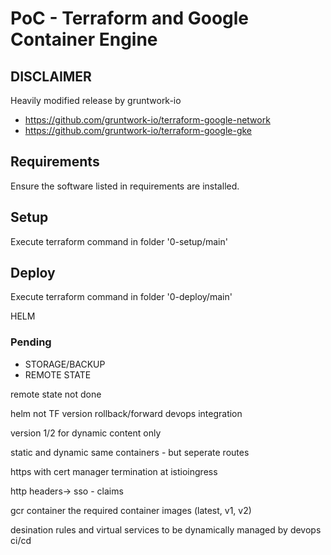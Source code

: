 # PoC - Terraform and Google Container Engine

## DISCLAIMER

Heavily modified release by gruntwork-io
  - https://github.com/gruntwork-io/terraform-google-network
  - https://github.com/gruntwork-io/terraform-google-gke

## Requirements

Ensure the software listed in requirements are installed.

## Setup

Execute terraform command in folder '0-setup/main'

## Deploy

Execute terraform command in folder '0-deploy/main'

HELM
### Pending

  - STORAGE/BACKUP
  - REMOTE STATE

remote state not done

helm not TF
  version
  rollback/forward
  devops integration

version 1/2 for dynamic content only

static and dynamic same containers - but seperate routes

https with cert manager termination at istioingress

http headers-> sso - claims

gcr container the required container images (latest, v1, v2)

desination rules and virtual services to be dynamically managed by devops ci/cd
